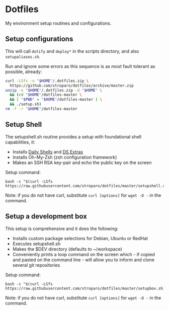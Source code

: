 # Dotfiles

My environment setup routines and configurations.

## Setup configurations

This will call ```dotify``` and ```deploy*``` in the scripts directory, and also ```setupaliases.sh```. 

Run and ignore some errors as this sequence is as most fault tolerant as possible, already:

```bash
curl -LSfs -o "$HOME"/.dotfiles.zip \
  https://github.com/stroparo/dotfiles/archive/master.zip
unzip -o "$HOME"/.dotfiles.zip -d "$HOME" \
  && (cd "$HOME"/dotfiles-master \
  && [ "$PWD" = "$HOME"/dotfiles-master ] \
  && ./setup.sh)
rm -f -r "$HOME"/dotfiles-master
```

## Setup Shell

The setupshell.sh routine provides a setup with foundational shell capabilities, it:

* Installs [Daily Shells](http://stroparo.github.io/ds/) and [DS Extras](https://github.com/stroparo/ds-extras)
* Installs Oh-My-Zsh (zsh configuration framework)
* Makes an SSH RSA key-pair and echo the public key on the screen

Setup command:

```
bash -c "$(curl -LSfs https://raw.githubusercontent.com/stroparo/dotfiles/master/setupshell.sh)"
```

Note: if you do not have curl, substitute ```curl [options]``` for ```wget -O -``` in the command.

## Setup a development box

This setup is comprehensive and it does the following:

* Installs custom package selections for Debian, Ubuntu or RedHat
* Executes setupshell.sh
* Makes the $DEV directory (defaults to ~/workspace)
* Conveniently prints a loop command on the screen which - if copied and pasted on the command line - will allow you to inform and clone several git repositories

Setup command:

```
bash -c "$(curl -LSfs https://raw.githubusercontent.com/stroparo/dotfiles/master/setupbox.sh)"
```

Note: if you do not have curl, substitute ```curl [options]``` for ```wget -O -``` in the command.

